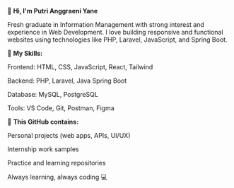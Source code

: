 👋 **Hi, I'm Putri Anggraeni Yane**

Fresh graduate in Information Management with strong interest and experience in Web Development.
I love building responsive and functional websites using technologies like PHP, Laravel, JavaScript, and Spring Boot.

🔧 **My Skills:**

Frontend: HTML, CSS, JavaScript, React, Tailwind

Backend: PHP, Laravel, Java Spring Boot

Database: MySQL, PostgreSQL

Tools: VS Code, Git, Postman, Figma

📌 **This GitHub contains:**

Personal projects (web apps, APIs, UI/UX)

Internship work samples

Practice and learning repositories

Always learning, always coding 💻

